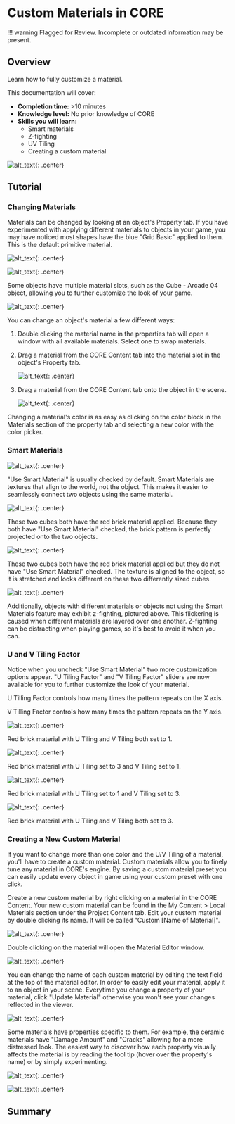 # Custom Materials in CORE

!!! warning
    Flagged for Review.
    Incomplete or outdated information may be present.

## Overview

Learn how to fully customize a material.

This documentation will cover:

* **Completion time:** >10 minutes
* **Knowledge level:** No prior knowledge of CORE
* **Skills you will learn:**
    * Smart materials
    * Z-fighting
    * UV Tiling
    * Creating a custom material

![alt_text](../../img/Materials/image19.png "image_tooltip"){: .center}

## Tutorial

### Changing Materials

Materials can be changed by looking at an object's Property tab. If you have experimented with applying different materials to objects in your game, you may have noticed most shapes have the blue "Grid Basic" applied to them. This is the default primitive material.

![alt_text](../../img/Materials/image1.png "image_tooltip"){: .center}

![alt_text](../../img/Materials/image5.png "image_tooltip"){: .center}

Some objects have multiple material slots, such as the Cube - Arcade 04 object, allowing you to further customize the look of your game.

![alt_text](../../img/Materials/image13.png "image_tooltip"){: .center}

You can change an object's material a few different ways:

1. Double clicking the material name in the properties tab will open a window with all available materials. Select one to swap materials.

2. Drag a material from the CORE Content tab into the material slot in the object's Property tab.

    ![alt_text](../../img/Materials/image15.png "image_tooltip"){: .center}

3. Drag a material from the CORE Content tab onto the object in the scene.

    ![alt_text](../../img/Materials/image18.png "image_tooltip"){: .center}

Changing a material's color is as easy as clicking on the color block in the Materials section of the property tab and selecting a new color with the color picker.

### Smart Materials

![alt_text](../../img/Materials/image16.png "image_tooltip"){: .center}

"Use Smart Material" is usually checked by default. Smart Materials are textures that align to the world, not the object. This makes it easier to seamlessly connect two objects using the same material.

![alt_text](../../img/Materials/image10.png "image_tooltip"){: .center}

These two cubes both have the red brick material applied. Because they both have "Use Smart Material" checked, the brick pattern is perfectly projected onto the two objects.

![alt_text](../../img/Materials/image11.png "image_tooltip"){: .center}

These two cubes both have the red brick material applied but they do not have "Use Smart Material" checked. The texture is aligned to the object, so it is stretched and looks different on these two differently sized cubes.

![alt_text](../../img/Materials/image14.gif "image_tooltip"){: .center}

Additionally, objects with different materials or objects not using the Smart Materials feature may exhibit z-fighting, pictured above. This flickering is caused when different materials are layered over one another. Z-fighting can be distracting when playing games, so it's best to avoid it when you can.

### U and V Tiling Factor

Notice when you uncheck "Use Smart Material" two more customization options appear. "U Tiling Factor" and "V Tiling Factor" sliders are now available for you to further customize the look of your material.

U Tilling Factor controls how many times the pattern repeats on the X axis.

V Tilling Factor controls how many times the pattern repeats on the Y axis.

![alt_text](../../img/Materials/image7.png "image_tooltip"){: .center}

Red brick material with U Tiling and V Tiling both set to 1.

![alt_text](../../img/Materials/image8.png "image_tooltip"){: .center}

Red brick material with U Tiling set to 3 and V Tiling set to 1.

![alt_text](../../img/Materials/image3.png "image_tooltip"){: .center}

Red brick material with U Tiling set to 1 and V Tiling set to 3.

![alt_text](../../img/Materials/image12.png "image_tooltip"){: .center}

Red brick material with U Tiling and V Tiling both set to 3.

### Creating a New Custom Material

If you want to change more than one color and the U/V Tiling of a material, you'll have to create a custom material. Custom materials allow you to finely tune any material in CORE's engine. By saving a custom material preset you can easily update every object in game using your custom preset with one click.

Create a new custom material by right clicking on a material in the CORE Content. Your new custom material can be found in the My Content > Local Materials section under the Project Content tab. Edit your custom material by double clicking its name. It will be called "Custom [Name of Material]".

![alt_text](../../img/Materials/image17.png "image_tooltip"){: .center}

Double clicking on the material will open the Material Editor window.

![alt_text](../../img/Materials/image2.png "image_tooltip"){: .center}

You can change the name of each custom material by editing the text field at the top of the material editor. In order to easily edit your material, apply it to an object in your scene. Everytime you change a property of your material, click "Update Material" otherwise you won't see your changes reflected in the viewer.

![alt_text](../../img/Materials/image9.png "image_tooltip"){: .center}

Some materials have properties specific to them. For example, the ceramic materials have "Damage Amount" and "Cracks" allowing for a more distressed look. The easiest way to discover how each property visually affects the material is by reading the tool tip (hover over the property's name) or by simply experimenting.

![alt_text](../../img/Materials/image6.png "image_tooltip"){: .center}

![alt_text](../../img/Materials/image4.png "image_tooltip"){: .center}

## Summary
